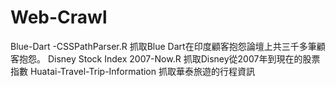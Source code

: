 # Web-Crawl
Blue-Dart -CSSPathParser.R 抓取Blue Dart在印度顧客抱怨論壇上共三千多筆顧客抱怨。
Disney Stock Index 2007-Now.R 抓取Disney從2007年到現在的股票指數
Huatai-Travel-Trip-Information 抓取華泰旅遊的行程資訊
